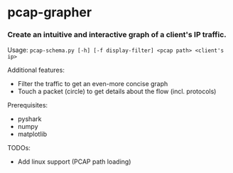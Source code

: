 # pcap-grapher
### Create an intuitive and interactive graph of a client's IP traffic. ###

Usage:
`pcap-schema.py [-h] [-f display-filter] <pcap path> <client's ip>`

Additional features:
* Filter the traffic to get an even-more concise graph
* Touch a packet (circle) to get details about the flow (incl. protocols)

Prerequisites:
* pyshark
* numpy
* matplotlib

TODOs:
* Add linux support (PCAP path loading)